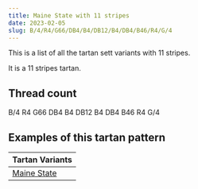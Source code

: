 ```yaml
---
title: Maine State with 11 stripes
date: 2023-02-05
slug: B/4/R4/G66/DB4/B4/DB12/B4/DB4/B46/R4/G/4
---
```

This is a list of all the tartan sett variants with 11 stripes.

It is a 11 stripes tartan.


## Thread count
B/4 R4 G66 DB4 B4 DB12 B4 DB4 B46 R4 G/4

## Examples of this tartan pattern

| Tartan Variants |
|---------------|
| [Maine State](/variants/b/4/r4/g66/db4/b4/db12/b4/db4/b46/r4/g/4-b5480b0-db000050-g008000-rc00000)||

